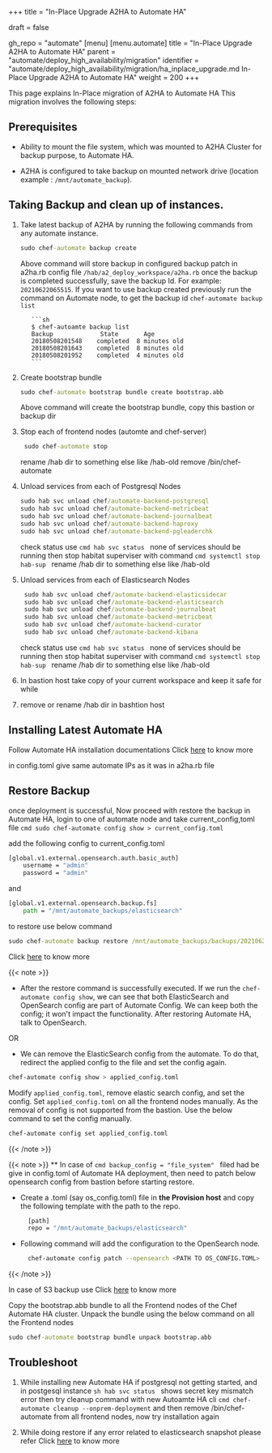 +++
title = "In-Place Upgrade A2HA to Automate HA"

draft = false

gh_repo = "automate"
[menu]
[menu.automate]
title = "In-Place Upgrade A2HA to Automate HA"
parent = "automate/deploy_high_availability/migration"
identifier = "automate/deploy_high_availability/migration/ha_inplace_upgrade.md In-Place Upgrade A2HA to Automate HA"
weight = 200
+++

This page explains In-Place migration of A2HA to Automate HA This migration involves the following steps:

## Prerequisites

- Ability to mount the file system, which was mounted to A2HA Cluster for backup purpose, to Automate HA.

- A2HA is configured to take backup on mounted network drive (location example : `/mnt/automate_backup`).

## Taking Backup and clean up of instances.

1. Take latest backup of A2HA by running the following commands from any automate instance.

    ```cmd
    sudo chef-automate backup create
    ```
    Above command will store backup in configured backup patch in a2ha.rb config file `/hab/a2_deploy_workspace/a2ha.rb`
    once the backup is completed successfully, save the backup Id. For example: `20210622065515`.
   If you want to use backup created previously run the command on Automate node, to get the backup id
   `chef-automate backup list`

          ```sh
          $ chef-autoamte backup list
          Backup             State       Age
          20180508201548    completed  8 minutes old
          20180508201643    completed  8 minutes old
          20180508201952    completed  4 minutes old
          ```
2. Create bootstrap bundle

      ```cmd 
      sudo chef-automate bootstrap bundle create bootstrap.abb 
      ```

    Above command will create the bootstrap bundle, copy this bastion or backup dir 

3.  Stop each of frontend nodes (automte and chef-server) 

     ```cmd 
      sudo chef-automate stop
      ```
      rename /hab dir to something else like /hab-old
      remove /bin/chef-automate

4.  Unload services from each of Postgresql Nodes
    ```cmd
    sudo hab svc unload chef/automate-backend-postgresql
    sudo hab svc unload chef/automate-backend-metricbeat
    sudo hab svc unload chef/automate-backend-journalbeat
    sudo hab svc unload chef/automate-backend-haproxy
    sudo hab svc unload chef/automate-backend-pgleaderchk
    ```
    check status use ```cmd hab svc status ``` none of services should be running
    then stop habitat superviser with command ```cmd systemctl stop hab-sup ```
    rename /hab dir to something else like /hab-old


5. Unload services from each of Elasticsearch Nodes
   ```cmd
    sudo hab svc unload chef/automate-backend-elasticsidecar
    sudo hab svc unload chef/automate-backend-elasticsearch
    sudo hab svc unload chef/automate-backend-journalbeat
    sudo hab svc unload chef/automate-backend-metricbeat
    sudo hab svc unload chef/automate-backend-curator
    sudo hab svc unload chef/automate-backend-kibana
   ```
   check status use ```cmd hab svc status ``` none of services should be running
   then stop habitat superviser with command ```cmd systemctl stop hab-sup ```
   rename /hab dir to something else like /hab-old


6. In bastion host take copy of your current workspace and keep it safe for while
7. remove or rename /hab dir in bashtion host

## Installing Latest Automate HA
Follow Automate HA installation documentations Click [here](/automate/ha_onprim_deployment_procedure/) to know more

in config.toml give same automate IPs as it was in a2ha.rb file

## Restore Backup 

once deployment is successful, 
Now proceed with restore the backup in Automate HA, 
login to one of automate node and take current_config,toml file
```cmd sudo chef-automate config show > current_config.toml ```

add the following config to current_config.toml

```cmd
[global.v1.external.opensearch.auth.basic_auth] 
    username = "admin"
    password = "admin"
```

and

```cmd
[global.v1.external.opensearch.backup.fs]
    path = "/mnt/automate_backups/elasticsearch"
```

to restore use below command
```cmd
sudo chef-automate backup restore /mnt/automate_backups/backups/20210622065515/ --patch-config current_config.toml --airgap-bundle /var/tmp/frontend-4.x.y.aib --skip-preflight
```

Click [here](/automate/ha_backup_restore_file_system/) to know more

{{< note >}}

- After the restore command is successfully executed. If we run the `chef-automate config show`, we can see that both ElasticSearch and OpenSearch config are part of Automate Config. We can keep both the config; it won't impact the functionality. After restoring Automate HA, talk to OpenSearch.

OR

- We can remove the ElasticSearch config from the automate. To do that, redirect the applied config to the file and set the config again.

```bash
chef-automate config show > applied_config.toml
```

Modify `applied_config.toml`, remove elastic search config, and set the config. Set `applied_config.toml` on all the frontend nodes manually. As the removal of config is not supported from the bastion. Use the below command to set the config manually.

```bash
chef-automate config set applied_config.toml
```
  
{{< /note >}}

{{< note >}}
** In case of ```cmd backup_config = "file_system" ``` filed had be give in config.toml of Automate HA deployment, then need to patch below opensearch config from bastion before starting restore.

-   Create a .toml (say os_config.toml) file in **the Provision host** and copy the following template with the path to the repo.
    ```sh
      [path]
      repo = "/mnt/automate_backups/elasticsearch"
    ```
-   Following command will add the configuration to the OpenSearch node.
    ```sh
      chef-automate config patch --opensearch <PATH TO OS_CONFIG.TOML>
    ```

{{< /note >}}



In case of S3 backup use Click [here](/automate/ha_backup_restore_object_storage/) to know more


Copy the bootstrap.abb bundle to all the Frontend nodes of the Chef Automate HA cluster. Unpack the bundle using the below command on all the Frontend nodes

```cmd
sudo chef-automate bootstrap bundle unpack bootstrap.abb
```


## Troubleshoot

1. While installing new Automate HA if postgresql not getting started, and in postgesql instance ```sh hab svc status ``` shows secret key mismatch error then try cleanup command with new Autoamte HA cli ```cmd chef-automate cleanup --onprem-deployment``` and then remove /bin/chef-automate from all frontend nodes, now try installation again

2. While doing restore if any error related to elasticsearch snapshot please refer Click [here](/automate/ha_existing_a2ha_to_automate_ha/#troubleshooting) to know more
